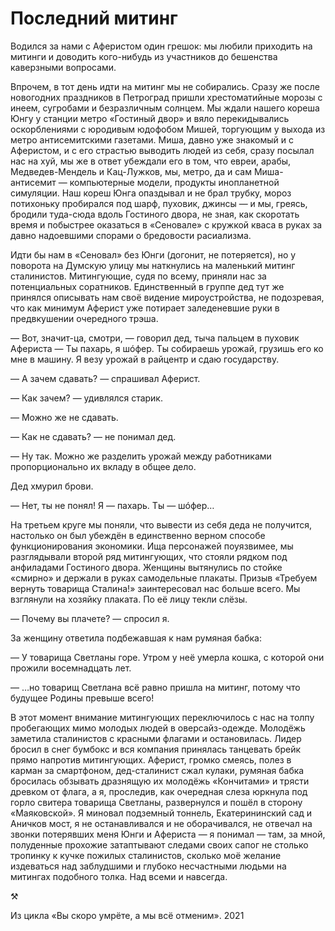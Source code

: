 
# Последний митинг
Водился за нами с Аферистом один грешок: мы любили приходить на митинги и доводить кого-нибудь из участников до бешенства каверзными вопросами.

Впрочем, в тот день идти на митинг мы не собирались. Сразу же после новогодних праздников в Петроград пришли хрестоматийные морозы с инеем, сугробами и безразличным солнцем. Мы ждали нашего кореша Юнгу у станции метро «Гостиный двор» и вяло перекидывались оскорблениями с юродивым юдофобом Мишей, торгующим у выхода из метро антисемитскими газетами. Миша, давно уже знакомый и с Аферистом, и с его страстью выводить людей из себя, сразу посылал нас на хуй, мы же в ответ убеждали его в том, что евреи, арабы, Медведев-Мендель и Кац-Лужков, мы, метро, да и сам Миша-антисемит — компьютерные модели, продукты инопланетной симуляции. Наш кореш Юнга опаздывал и не брал трубку, мороз потихоньку пробирался под шарф, пуховик, джинсы — и мы, греясь, бродили туда-сюда вдоль Гостиного двора, не зная, как скоротать время и побыстрее оказаться в «Сеновале» с кружкой кваса в руках за давно надоевшими спорами о бредовости расиализма.

Идти бы нам в «Сеновал» без Юнги (догонит, не потеряется), но у поворота на Думскую улицу мы наткнулись на маленький митинг сталинистов. Митингующие, судя по всему, приняли нас за потенциальных соратников. Единственный в группе дед тут же принялся описывать нам своё видение мироустройства, не подозревая, что как минимум Аферист уже потирает заледеневшие руки в предвкушении очередного трэша.

— Вот, значит-ца, смотри, — говорил дед, тыча пальцем в пуховик Афериста — Ты пахарь, я шóфер. Ты собираешь урожай, грузишь его ко мне в машину. Я везу урожай в райцентр и сдаю государству.

— А зачем сдавать? — спрашивал Аферист.

— Как зачем? — удивлялся старик.

— Можно же не сдавать.

— Как не сдавать? — не понимал дед.

— Ну так. Можно же разделить урожай между работниками пропорционально их вкладу в общее дело.

Дед хмурил брови.

— Нет, ты не понял! Я — пахарь. Ты — шóфер…

На третьем круге мы поняли, что вывести из себя деда не получится, настолько он был убеждён в единственно верном способе функционирования экономики. Ища персонажей поуязвимее, мы разглядывали второй ряд митингующих, что стояли рядком под анфиладами Гостиного двора. Женщины вытянулись по стойке «смирно» и держали в руках самодельные плакаты. Призыв «Требуем вернуть товарища Сталина!» заинтересовал нас больше всего. Мы взглянули на хозяйку плаката. По её лицу текли слёзы.

— Почему вы плачете? — спросил я.

За женщину ответила подбежавшая к нам румяная бабка:

— У товарища Светланы горе. Утром у неё умерла кошка, с которой они прожили восемнадцать лет.

— …но товарищ Светлана всё равно пришла на митинг, потому что будущее Родины превыше всего!

В этот момент внимание митингующих переключилось с нас на толпу пробегающих мимо молодых людей в оверсайз-одежде. Молодёжь заметила сталинистов с красными флагами и остановилась. Лидер бросил в снег бумбокс и вся компания принялась танцевать брейк прямо напротив митингующих. Аферист, громко смеясь, полез в карман за смартфоном, дед-сталинист сжал кулаки, румяная бабка бросилась обзывать дразнящую их молодёжь «Кончитами» и трясти древком от флага, а я, проследив, как очередная слеза юркнула под горло свитера товарища Светланы, развернулся и пошёл в сторону «Маяковской». Я миновал подземный тоннель, Екатерининский сад и Аничков мост, я не останавливался и не оборачивался, не отвечал на звонки потерявших меня Юнги и Афериста — я понимал — там, за мной, полуденные прохожие затаптывают следами своих сапог не столько тропинку к кучке пожилых сталинистов, сколько моё желание издеваться над заблудшими и глубоко несчастными людьми на митингах подобного толка. Над всеми и навсегда.

⚒︎

Из цикла «Вы скоро умрёте, а мы всё отменим». 2021